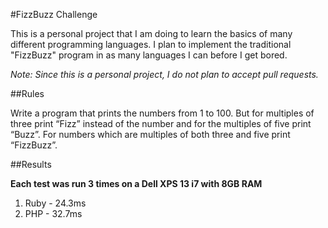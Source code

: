 #FizzBuzz Challenge

This is a personal project that I am doing to learn the basics of many different programming languages. I plan to implement the traditional "FizzBuzz" program in as many languages I can before I get bored.

_Note: Since this is a personal project, I do not plan to accept pull requests._

##Rules

Write a program that prints the numbers from 1 to 100. But for multiples of three print “Fizz” instead of the number and for the multiples of five print “Buzz”. For numbers which are multiples of both three and five print “FizzBuzz”.

##Results

**Each test was run 3 times on a Dell XPS 13 i7 with 8GB RAM**

1. Ruby - 24.3ms
2. PHP - 32.7ms
